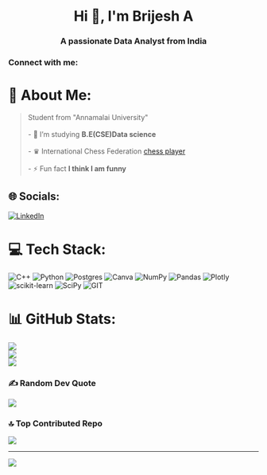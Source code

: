 <h1 align="center">Hi 👋, I'm Brijesh A</h1>
<h3 align="center">A passionate Data Analyst from India</h3>

<h3 align="left">Connect with me:</h3>
<p align="left">
</p>

# 💫 About Me:
>Student from "Annamalai University"<br><br>- 🔭 I’m studying **B.E(CSE)Data science**<br><br>- ♛ International Chess Federation [chess player](https://ratings.fide.com/profile/45094705)<br><br>- ⚡ Fun fact **I think I am funny**


## 🌐 Socials:
[![LinkedIn](https://img.shields.io/badge/LinkedIn-%230077B5.svg?logo=linkedin&logoColor=white)](https://linkedin.com/in/https://www.linkedin.com/in/brijesh-a-64861426a/) 

# 💻 Tech Stack:
![C++](https://img.shields.io/badge/c++-%2300599C.svg?style=for-the-badge&logo=c%2B%2B&logoColor=white) ![Python](https://img.shields.io/badge/python-3670A0?style=for-the-badge&logo=python&logoColor=ffdd54) ![Postgres](https://img.shields.io/badge/postgres-%23316192.svg?style=for-the-badge&logo=postgresql&logoColor=white) ![Canva](https://img.shields.io/badge/Canva-%2300C4CC.svg?style=for-the-badge&logo=Canva&logoColor=white) ![NumPy](https://img.shields.io/badge/numpy-%23013243.svg?style=for-the-badge&logo=numpy&logoColor=white) ![Pandas](https://img.shields.io/badge/pandas-%23150458.svg?style=for-the-badge&logo=pandas&logoColor=white) ![Plotly](https://img.shields.io/badge/Plotly-%233F4F75.svg?style=for-the-badge&logo=plotly&logoColor=white) ![scikit-learn](https://img.shields.io/badge/scikit--learn-%23F7931E.svg?style=for-the-badge&logo=scikit-learn&logoColor=white) ![SciPy](https://img.shields.io/badge/SciPy-%230C55A5.svg?style=for-the-badge&logo=scipy&logoColor=%white) ![GIT](https://img.shields.io/badge/Git-fc6d26?style=for-the-badge&logo=git&logoColor=white)
# 📊 GitHub Stats:
![](https://github-readme-stats.vercel.app/api?username=16Brijesh10&theme=dark&hide_border=false&include_all_commits=false&count_private=false)<br/>
![](https://github-readme-streak-stats.herokuapp.com/?user=16Brijesh10&theme=dark&hide_border=false)<br/>
![](https://github-readme-stats.vercel.app/api/top-langs/?username=16Brijesh10&theme=dark&hide_border=false&include_all_commits=false&count_private=false&layout=compact)

### ✍️ Random Dev Quote
![](https://quotes-github-readme.vercel.app/api?type=horizontal&theme=radical)

### 🔝 Top Contributed Repo
![](https://github-contributor-stats.vercel.app/api?username=16Brijesh10&limit=5&theme=buddhism&combine_all_yearly_contributions=true)

---
[![](https://visitcount.itsvg.in/api?id=16Brijesh10&icon=0&color=0)](https://visitcount.itsvg.in)

<!-- Proudly created with GPRM ( https://gprm.itsvg.in ) -->
